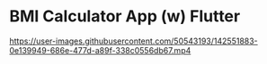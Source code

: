 # BMI Calculator App (w) Flutter

https://user-images.githubusercontent.com/50543193/142551883-0e139949-686e-477d-a89f-338c0556db67.mp4
